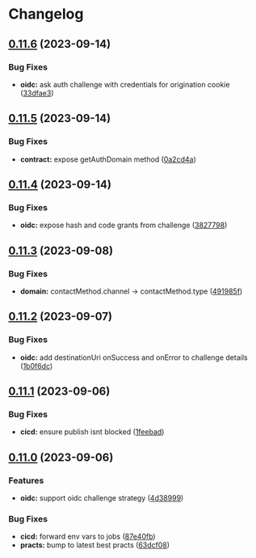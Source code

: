 # Changelog

## [0.11.6](https://github.com/whodisio/whodis-client/compare/v0.11.5...v0.11.6) (2023-09-14)


### Bug Fixes

* **oidc:** ask auth challenge with credentials for origination cookie ([33dfae3](https://github.com/whodisio/whodis-client/commit/33dfae37d28bcdd653f7ca0a83d84f5e503ffcd2))

## [0.11.5](https://github.com/whodisio/whodis-client/compare/v0.11.4...v0.11.5) (2023-09-14)


### Bug Fixes

* **contract:** expose getAuthDomain method ([0a2cd4a](https://github.com/whodisio/whodis-client/commit/0a2cd4a5774a7e34cf22503bd96baf520f9fe521))

## [0.11.4](https://github.com/whodisio/whodis-client/compare/v0.11.3...v0.11.4) (2023-09-14)


### Bug Fixes

* **oidc:** expose hash and code grants from challenge ([3827798](https://github.com/whodisio/whodis-client/commit/3827798b6ba05a27b7ed90e46f1b5c5a750060fa))

## [0.11.3](https://github.com/whodisio/whodis-client/compare/v0.11.2...v0.11.3) (2023-09-08)


### Bug Fixes

* **domain:** contactMethod.channel -&gt; contactMethod.type ([491985f](https://github.com/whodisio/whodis-client/commit/491985fd5e3ec0c18f1225036f7a4f55584ac234))

## [0.11.2](https://github.com/whodisio/whodis-client/compare/v0.11.1...v0.11.2) (2023-09-07)


### Bug Fixes

* **oidc:** add destinationUri onSuccess and onError to challenge details ([1b0f6dc](https://github.com/whodisio/whodis-client/commit/1b0f6dcd4f139a9c97e948ee9b5f07c775430481))

## [0.11.1](https://github.com/whodisio/whodis-client/compare/v0.11.0...v0.11.1) (2023-09-06)


### Bug Fixes

* **cicd:** ensure publish isnt blocked ([1feebad](https://github.com/whodisio/whodis-client/commit/1feebad847768e95fd0d3d9122a619cd10e62413))

## [0.11.0](https://github.com/whodisio/whodis-client/compare/v0.10.2...v0.11.0) (2023-09-06)


### Features

* **oidc:** support oidc challenge strategy ([4d38999](https://github.com/whodisio/whodis-client/commit/4d38999c008e9d160ec466ef46b9a715e9f6f9cd))


### Bug Fixes

* **cicd:** forward env vars to jobs ([87e40fb](https://github.com/whodisio/whodis-client/commit/87e40fb2d50def6655b1179f57a26242197ef1aa))
* **practs:** bump to latest best practs ([63dcf08](https://github.com/whodisio/whodis-client/commit/63dcf080f0ba3cc944c6cd8f3e2dfcfeb0ab0143))
